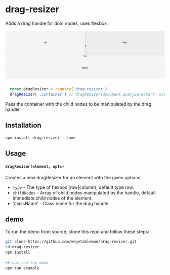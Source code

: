 # drag-resizer

Adds a drag handle for dom nodes, uses flexbox.

![img](https://raw.githubusercontent.com/vegetableman/drag-resizer/master/example.gif)

```js
  const dragResizer = require('drag-resizer')
  dragResizer('.container') // dragResizer(document.querySelector('.container'))
```

Pass the container with the child nodes to be manipulated by the drag handle.

## Installation

`npm install drag-resizer --save`


## Usage

#### `dragResizer(element, opts)`

Creates a new dragResizer for an element with the given options.

- `type` - The type of flexbox (row|column), default type row.
- `childNodes` - Array of child nodes manipulated by the handle, default immediate child nodes of the element.
- 'className' - Class name for the drag handle.

## demo

To run the demo from source, clone this repo and follow these steps:

```sh
git clone https://github.com/vegetableman/drag-resizer.git
cd drag-resizer
npm install

## now run the demo 
npm run example
```
